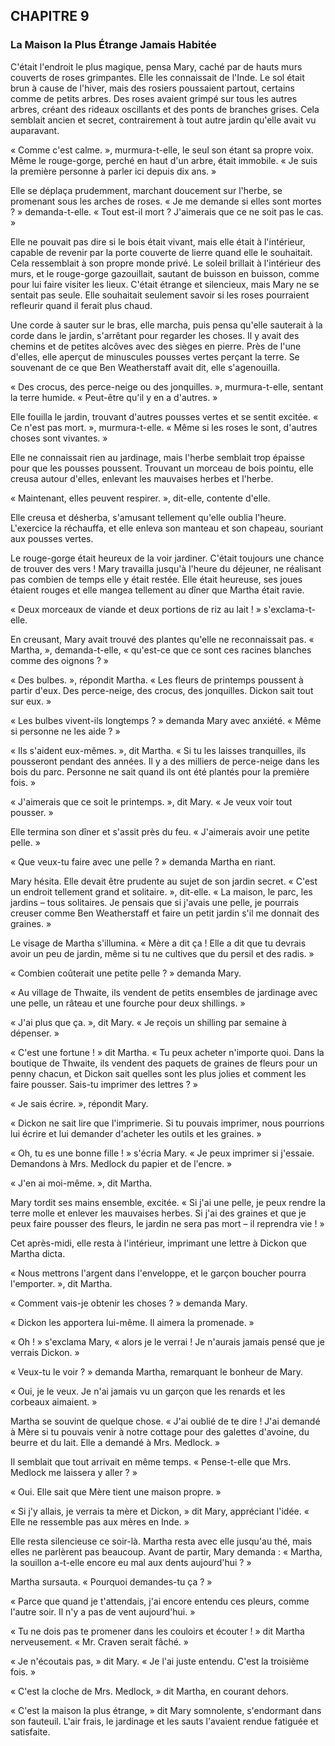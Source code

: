## CHAPITRE 9
### La Maison la Plus Étrange Jamais Habitée
C'était l'endroit le plus magique, pensa Mary, caché par de hauts murs couverts de roses grimpantes. Elle les connaissait de l'Inde. Le sol était brun à cause de l'hiver, mais des rosiers poussaient partout, certains comme de petits arbres. Des roses avaient grimpé sur tous les autres arbres, créant des rideaux oscillants et des ponts de branches grises. Cela semblait ancien et secret, contrairement à tout autre jardin qu'elle avait vu auparavant.

« Comme c'est calme. », murmura-t-elle, le seul son étant sa propre voix. Même le rouge-gorge, perché en haut d'un arbre, était immobile. « Je suis la première personne à parler ici depuis dix ans. »

Elle se déplaça prudemment, marchant doucement sur l'herbe, se promenant sous les arches de roses. « Je me demande si elles sont mortes ? » demanda-t-elle. « Tout est-il mort ? J'aimerais que ce ne soit pas le cas. »

Elle ne pouvait pas dire si le bois était vivant, mais elle était à l'intérieur, capable de revenir par la porte couverte de lierre quand elle le souhaitait. Cela ressemblait à son propre monde privé. Le soleil brillait à l'intérieur des murs, et le rouge-gorge gazouillait, sautant de buisson en buisson, comme pour lui faire visiter les lieux. C'était étrange et silencieux, mais Mary ne se sentait pas seule. Elle souhaitait seulement savoir si les roses pourraient refleurir quand il ferait plus chaud.

Une corde à sauter sur le bras, elle marcha, puis pensa qu'elle sauterait à la corde dans le jardin, s'arrêtant pour regarder les choses. Il y avait des chemins et de petites alcôves avec des sièges en pierre. Près de l'une d'elles, elle aperçut de minuscules pousses vertes perçant la terre. Se souvenant de ce que Ben Weatherstaff avait dit, elle s'agenouilla.

« Des crocus, des perce-neige ou des jonquilles. », murmura-t-elle, sentant la terre humide. « Peut-être qu'il y en a d'autres. »

Elle fouilla le jardin, trouvant d'autres pousses vertes et se sentit excitée. « Ce n'est pas mort. », murmura-t-elle. « Même si les roses le sont, d'autres choses sont vivantes. »

Elle ne connaissait rien au jardinage, mais l'herbe semblait trop épaisse pour que les pousses poussent. Trouvant un morceau de bois pointu, elle creusa autour d'elles, enlevant les mauvaises herbes et l'herbe.

« Maintenant, elles peuvent respirer. », dit-elle, contente d'elle.

Elle creusa et désherba, s'amusant tellement qu'elle oublia l'heure. L'exercice la réchauffa, et elle enleva son manteau et son chapeau, souriant aux pousses vertes.

Le rouge-gorge était heureux de la voir jardiner. C'était toujours une chance de trouver des vers ! Mary travailla jusqu'à l'heure du déjeuner, ne réalisant pas combien de temps elle y était restée. Elle était heureuse, ses joues étaient rouges et elle mangea tellement au dîner que Martha était ravie.

« Deux morceaux de viande et deux portions de riz au lait ! » s'exclama-t-elle.

En creusant, Mary avait trouvé des plantes qu'elle ne reconnaissait pas. « Martha, », demanda-t-elle, « qu'est-ce que ce sont ces racines blanches comme des oignons ? »

« Des bulbes. », répondit Martha. « Les fleurs de printemps poussent à partir d'eux. Des perce-neige, des crocus, des jonquilles. Dickon sait tout sur eux. »

« Les bulbes vivent-ils longtemps ? » demanda Mary avec anxiété. « Même si personne ne les aide ? »

« Ils s'aident eux-mêmes. », dit Martha. « Si tu les laisses tranquilles, ils pousseront pendant des années. Il y a des milliers de perce-neige dans les bois du parc. Personne ne sait quand ils ont été plantés pour la première fois. »

« J'aimerais que ce soit le printemps. », dit Mary. « Je veux voir tout pousser. »

Elle termina son dîner et s'assit près du feu. « J'aimerais avoir une petite pelle. »

« Que veux-tu faire avec une pelle ? » demanda Martha en riant.

Mary hésita. Elle devait être prudente au sujet de son jardin secret. « C'est un endroit tellement grand et solitaire. », dit-elle. « La maison, le parc, les jardins – tous solitaires. Je pensais que si j'avais une pelle, je pourrais creuser comme Ben Weatherstaff et faire un petit jardin s'il me donnait des graines. »

Le visage de Martha s'illumina. « Mère a dit ça ! Elle a dit que tu devrais avoir un peu de jardin, même si tu ne cultives que du persil et des radis. »

« Combien coûterait une petite pelle ? » demanda Mary.

« Au village de Thwaite, ils vendent de petits ensembles de jardinage avec une pelle, un râteau et une fourche pour deux shillings. »

« J'ai plus que ça. », dit Mary. « Je reçois un shilling par semaine à dépenser. »

« C'est une fortune ! » dit Martha. « Tu peux acheter n'importe quoi. Dans la boutique de Thwaite, ils vendent des paquets de graines de fleurs pour un penny chacun, et Dickon sait quelles sont les plus jolies et comment les faire pousser. Sais-tu imprimer des lettres ? »

« Je sais écrire. », répondit Mary.

« Dickon ne sait lire que l'imprimerie. Si tu pouvais imprimer, nous pourrions lui écrire et lui demander d'acheter les outils et les graines. »

« Oh, tu es une bonne fille ! » s'écria Mary. « Je peux imprimer si j'essaie. Demandons à Mrs. Medlock du papier et de l'encre. »

« J'en ai moi-même. », dit Martha.

Mary tordit ses mains ensemble, excitée. « Si j'ai une pelle, je peux rendre la terre molle et enlever les mauvaises herbes. Si j'ai des graines et que je peux faire pousser des fleurs, le jardin ne sera pas mort – il reprendra vie ! »

Cet après-midi, elle resta à l'intérieur, imprimant une lettre à Dickon que Martha dicta.

« Nous mettrons l'argent dans l'enveloppe, et le garçon boucher pourra l'emporter. », dit Martha.

« Comment vais-je obtenir les choses ? » demanda Mary.

« Dickon les apportera lui-même. Il aimera la promenade. »

« Oh ! » s'exclama Mary, « alors je le verrai ! Je n'aurais jamais pensé que je verrais Dickon. »

« Veux-tu le voir ? » demanda Martha, remarquant le bonheur de Mary.

« Oui, je le veux. Je n'ai jamais vu un garçon que les renards et les corbeaux aimaient. »

Martha se souvint de quelque chose. « J'ai oublié de te dire ! J'ai demandé à Mère si tu pouvais venir à notre cottage pour des galettes d'avoine, du beurre et du lait. Elle a demandé à Mrs. Medlock. »

Il semblait que tout arrivait en même temps. « Pense-t-elle que Mrs. Medlock me laissera y aller ? »

« Oui. Elle sait que Mère tient une maison propre. »

« Si j'y allais, je verrais ta mère et Dickon, » dit Mary, appréciant l'idée. « Elle ne ressemble pas aux mères en Inde. »

Elle resta silencieuse ce soir-là. Martha resta avec elle jusqu'au thé, mais elles ne parlèrent pas beaucoup. Avant de partir, Mary demanda : « Martha, la souillon a-t-elle encore eu mal aux dents aujourd'hui ? »

Martha sursauta. « Pourquoi demandes-tu ça ? »

« Parce que quand je t'attendais, j'ai encore entendu ces pleurs, comme l'autre soir. Il n'y a pas de vent aujourd'hui. »

« Tu ne dois pas te promener dans les couloirs et écouter ! » dit Martha nerveusement. « Mr. Craven serait fâché. »

« Je n'écoutais pas, » dit Mary. « Je l'ai juste entendu. C'est la troisième fois. »

« C'est la cloche de Mrs. Medlock, » dit Martha, en courant dehors.

« C'est la maison la plus étrange, » dit Mary somnolente, s'endormant dans son fauteuil. L'air frais, le jardinage et les sauts l'avaient rendue fatiguée et satisfaite.